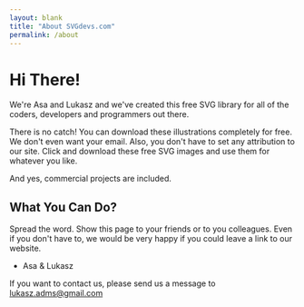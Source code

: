 ```yaml
---
layout: blank
title: "About SVGdevs.com"
permalink: /about
---
```



# Hi There!


We're Asa and Lukasz and we've created this free SVG library for all of the coders, developers and programmers out there.

There is no catch! You can download these illustrations completely for free. We don't even want your email.
Also, you don't have to set any attribution to our site. Click and download these free SVG images and use them for whatever you like.

And yes, commercial projects are included.

## What You Can Do?

Spread the word. Show this page to your friends or to you colleagues. Even if you don't have to, we would be very happy if you could leave a link to our website.

- Asa & Lukasz

If you want to contact us, please send us a message to <a href= "mailto:lukasz.adms@gmail.com">lukasz.adms@gmail.com</a>